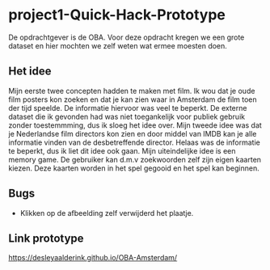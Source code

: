 # project1-Quick-Hack-Prototype

De opdrachtgever is de OBA. Voor deze opdracht kregen we een grote dataset en hier mochten we zelf weten wat ermee moesten doen.

## Het idee
Mijn eerste twee concepten hadden te maken met film. Ik wou dat je oude film posters kon zoeken en dat je kan zien waar in Amsterdam de film toen der tijd speelde. De informatie hiervoor was veel te beperkt. De externe dataset die ik gevonden had was niet toegankelijk voor publiek gebruik zonder toestemmming, dus ik sloeg het idee over. Mijn tweede idee was dat je Nederlandse film directors kon zien en door middel van IMDB kan je alle informatie vinden van de desbetreffende director. Helaas was de informatie te beperkt, dus ik liet dit idee ook gaan. Mijn uiteindelijke idee is een memory game. De gebruiker kan d.m.v zoekwoorden zelf zijn eigen kaarten kiezen. 
Deze kaarten worden in het spel gegooid en het spel kan beginnen.

## Bugs 
* Klikken op de afbeelding zelf verwijderd het plaatje.

## Link prototype
https://desleyaalderink.github.io/OBA-Amsterdam/
